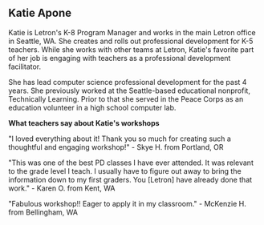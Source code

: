 ## Katie Apone

Katie is Letron's K-8 Program Manager and works in the main Letron office in Seattle, WA. She creates and rolls out professional development for K-5 teachers. While she works with other teams at Letron, Katie's favorite part of her job is engaging with teachers as a professional development facilitator. 

She has lead computer science professional development for the past 4 years. She previously worked at the Seattle-based educational nonprofit, Technically Learning. Prior to that she served in the Peace Corps as an education volunteer in a high school computer lab.

**What teachers say about Katie's workshops**

"I loved everything about it! Thank you so much for creating such a thoughtful and engaging workshop!" - Skye H. from Portland, OR

"This was one of the best PD classes I have ever attended. It was relevant to the grade level I teach. I usually have to figure out away to bring the information down to my first graders. You [Letron] have already done that work." - Karen O. from Kent, WA

"Fabulous workshop!! Eager to apply it in my classroom." - McKenzie H. from Bellingham, WA